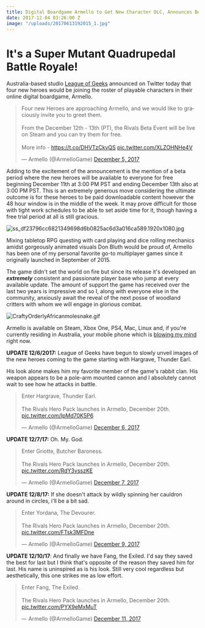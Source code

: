 ```yaml
---
title: Digital Boardgame Armello to Get New Character DLC, Announces Beta
date: 2017-12-04 03:26:00 Z
image: "/uploads/20170613192015_1.jpg"
---
```


# It's a Super Mutant Quadrupedal Battle Royale! 

Australia-based studio [League of Geeks](http://leagueofgeeks.com/) announced on Twitter today that four new heroes would be joining the roster of playable characters in their online digital boardgame, Armello. 

 <blockquote class="twitter-tweet" data-lang="en"><p lang="en" dir="ltr">Four new Heroes are approaching Armello, and we would like to graciously invite you to greet them.<br><br>From the December 12th - 13th (PT), the Rivals Beta Event will be live on Steam and you can try them for free.<br><br>More info - <a href="https://t.co/DHVTzCkvQS">https://t.co/DHVTzCkvQS</a> <a href="https://t.co/XLZOHNHe4V">pic.twitter.com/XLZOHNHe4V</a></p>&mdash; Armello (@ArmelloGame) <a href="https://twitter.com/ArmelloGame/status/937847835533369345?ref_src=twsrc%5Etfw">December 5, 2017</a></blockquote>
<script async src="https://platform.twitter.com/widgets.js" charset="utf-8"></script>

Adding to the excitement of the announcement is the mention of a beta period where the new heroes will be available to everyone for free beginning December 11th at 3:00 PM PST and ending December 13th also at 3:00 PM PST. This is an extremely generous move considering the ultimate outcome is for these heroes to be paid downloadable content however the 48 hour window is in the middle of the week. It may prove difficult for those with tight work schedules to be able to set aside time for it, though having a free trial period at all is still gracious. 

![ss_df23796cc6821349698d6b0825ac6d3a016ca589.1920x1080.jpg](/uploads/ss_df23796cc6821349698d6b0825ac6d3a016ca589.1920x1080.jpg)

Mixing tabletop RPG questing with card playing and dice rolling mechanics amidst gorgeously animated visuals Don Bluth would be proud of, Armello has been one of my personal favorite go-to multiplayer games since it originally launched in September of 2015. 

The game didn't set the world on fire but since its release it's developed an ***extremely*** consistent and passionate player base who jump at every available update. The amount of support the game has received over the last two years is impressive and so I, along with everyone else in the community, anxiously await the reveal of the next posse of woodland critters with whom we will engage in glorious combat.  

![CraftyOrderlyAfricanmolesnake.gif](/uploads/CraftyOrderlyAfricanmolesnake.gif)

Armello is available on Steam, Xbox One, PS4, Mac, Linux and, if you're currently residing in Australia, your mobile phone which is [blowing my mind](https://www.youtube.com/watch?v=D1PQ8rCYZNM) right now. 

**UPDATE 12/6/2017:** League of Geeks have begun to slowly unveil images of the new heroes coming to the game starting with Hargrave, Thunder Earl. 

His look alone makes him my favorite member of the game's rabbit clan. His weapon appears to be a pole-arm mounted cannon and I absolutely cannot wait to see how he attacks in battle. 

<blockquote class="twitter-tweet" data-lang="en"><p lang="en" dir="ltr">Enter Hargrave, Thunder Earl.<br><br>The Rivals Hero Pack launches in Armello, December 20th. <a href="https://t.co/IpMd70K5P6">pic.twitter.com/IpMd70K5P6</a></p>&mdash; Armello (@ArmelloGame) <a href="https://twitter.com/ArmelloGame/status/938438140485914625?ref_src=twsrc%5Etfw">December 6, 2017</a></blockquote>
<script async src="https://platform.twitter.com/widgets.js" charset="utf-8"></script>

**UPDATE 12/7/17:** Oh. My. God. 

<blockquote class="twitter-tweet" data-lang="en"><p lang="en" dir="ltr">Enter Griotte, Butcher Baroness.<br><br>The Rivals Hero Pack launches in Armello, December 20th. <a href="https://t.co/RdY3vsszKE">pic.twitter.com/RdY3vsszKE</a></p>&mdash; Armello (@ArmelloGame) <a href="https://twitter.com/ArmelloGame/status/938800521271435264?ref_src=twsrc%5Etfw">December 7, 2017</a></blockquote>
<script async src="https://platform.twitter.com/widgets.js" charset="utf-8"></script>

**UPDATE 12/8/17:** If she doesn't attack by wildly spinning her cauldron around in circles, i'll be a bit sad. 

<blockquote class="twitter-tweet" data-lang="en"><p lang="en" dir="ltr">Enter Yordana, The Devourer.<br><br>The Rivals Hero Pack launches in Armello, December 20th. <a href="https://t.co/FTsk3MFDne">pic.twitter.com/FTsk3MFDne</a></p>&mdash; Armello (@ArmelloGame) <a href="https://twitter.com/ArmelloGame/status/939283703204683776?ref_src=twsrc%5Etfw">December 9, 2017</a></blockquote>
<script async src="https://platform.twitter.com/widgets.js" charset="utf-8"></script>

**UPDATE 12/10/17**: And finally we have Fang, the Exiled. I'd say they saved the best for last but I think that's opposite of the reason they saved him for last. His name is uninspired as is his look. Still very cool regardless but aesthetically, this one strikes me as low effort. 

<blockquote class="twitter-tweet" data-lang="en"><p lang="en" dir="ltr">Enter Fang, The Exiled.<br><br>The Rivals Hero Pack launches in Armello, December 20th. <a href="https://t.co/PYX9eMxMuT">pic.twitter.com/PYX9eMxMuT</a></p>&mdash; Armello (@ArmelloGame) <a href="https://twitter.com/ArmelloGame/status/940008987088642051?ref_src=twsrc%5Etfw">December 11, 2017</a></blockquote>
<script async src="https://platform.twitter.com/widgets.js" charset="utf-8"></script>



